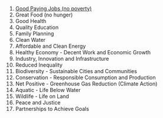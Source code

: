 1. [Good Paying Jobs (no poverty)](jobs)
2. Great Food (no hunger)
3. Good Health
4. Quality Education
5. Family Planning
6. Clean Water
7. Affordable and Clean Energy
8. Healthy Economy - Decent Work and Economic Growth
9. Industry, Innovation and Infrastructure
10. Reduced Inequality
11. Biodiversity - Sustainable Cities and Communities
12. Conservation - Responsible Consumption and Production
13. Net Positive - Greenhouse Gas Reduction (Climate Action)
14. Aquatic - Life Below Water
15. Wildlife - Life on Land
16. Peace and Justice
17. Partnerships to Achieve Goals